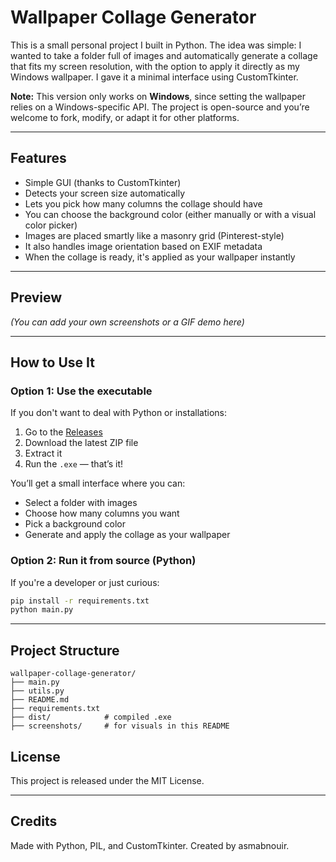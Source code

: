 # Wallpaper Collage Generator

This is a small personal project I built in Python.
The idea was simple: I wanted to take a folder full of images and automatically generate a collage that fits my screen resolution, with the option to apply it directly as my Windows wallpaper.
I gave it a minimal interface using CustomTkinter.

**Note:** This version only works on **Windows**, since setting the wallpaper relies on a Windows-specific API. The project is open-source and you’re welcome to fork, modify, or adapt it for other platforms.

---

## Features

- Simple GUI (thanks to CustomTkinter)
- Detects your screen size automatically
- Lets you pick how many columns the collage should have
- You can choose the background color (either manually or with a visual color picker)
- Images are placed smartly like a masonry grid (Pinterest-style)
- It also handles image orientation based on EXIF metadata
- When the collage is ready, it's applied as your wallpaper instantly

---

## Preview

_(You can add your own screenshots or a GIF demo here)_

---

## How to Use It

### Option 1: Use the executable

If you don't want to deal with Python or installations:

1. Go to the [Releases](https://github.com/your-username/wallpaper-generator/releases)
2. Download the latest ZIP file
3. Extract it
4. Run the `.exe` — that’s it!

You’ll get a small interface where you can:

- Select a folder with images
- Choose how many columns you want
- Pick a background color
- Generate and apply the collage as your wallpaper

### Option 2: Run it from source (Python)

If you're a developer or just curious:

```bash
pip install -r requirements.txt
python main.py
```

---

## Project Structure

```
wallpaper-collage-generator/
├── main.py
├── utils.py
├── README.md
├── requirements.txt
├── dist/            # compiled .exe
├── screenshots/     # for visuals in this README
```

## License

This project is released under the MIT License.

---

## Credits

Made with Python, PIL, and CustomTkinter.
Created by asmabnouir.

